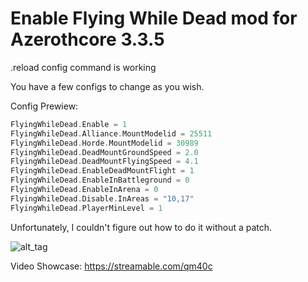 # Enable Flying While Dead mod for Azerothcore 3.3.5

.reload config command is working

You have a few configs to change as you wish.

Config Prewiew:
```c++
FlyingWhileDead.Enable = 1
FlyingWhileDead.Alliance.MountModelid = 25511
FlyingWhileDead.Horde.MountModelid = 30989
FlyingWhileDead.DeadMountGroundSpeed = 2.0
FlyingWhileDead.DeadMountFlyingSpeed = 4.1
FlyingWhileDead.EnableDeadMountFlight = 1
FlyingWhileDead.EnableInBattleground = 0
FlyingWhileDead.EnableInArena = 0
FlyingWhileDead.Disable.InAreas = "10,17"
FlyingWhileDead.PlayerMinLevel = 1
```

Unfortunately, I couldn't figure out how to do it without a patch.

![alt_tag](https://i.ibb.co/C9QDZtx/Wo-WScrn-Shot-032819-144246.jpg)

Video Showcase:
https://streamable.com/qm40c
